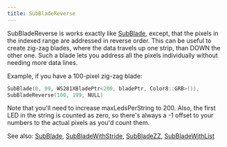 ```yaml
---
title: SubBladeReverse
---
```

SubBladeReverse is works exactly like [SubBlade](/config/blades/subblade.html), except, that the pixels in the indexed range are addressed in reverse order. This can be useful to create zig-zag blades, where the data travels up one strip, than DOWN the other one. Such a blade lets you address all the pixels individually without needing more data lines.

Example, if you have a 100-pixel zig-zag blade:

```cpp
SubBlade(0, 99, WS281XBladePtr<200, bladePtr, Color8::GRB>()),
SubBladeReverse(100, 199, NULL)
```

Note that you'll need to increase maxLedsPerString to 200.
Also, the first LED in the string is counted as zero, so there's always a -1 offset to your numbers to the actual pixels as you'd count them.

See also: [SubBlade](/config/blades/subblade.html), [SubBladeWithStride](/config/blades/subbladewithstride.html), [SubBladeZZ](/config/blades/subbladezz.html), [SubBladeWithList](/config/blades/subbladewithlist.html)
